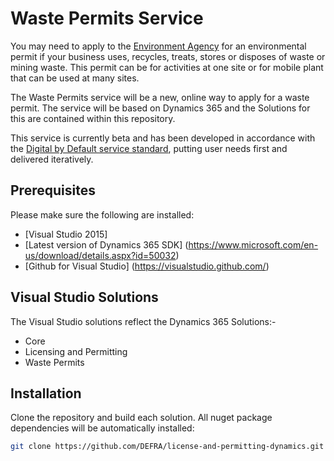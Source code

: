 # Waste Permits Service

You may need to apply to the [Environment Agency](https://www.gov.uk/government/organisations/environment-agency) for an environmental permit if your business uses, recycles, treats, stores or disposes of waste or mining waste. This permit can be for activities at one site or for mobile plant that can be used at many sites.

The Waste Permits service will be a new, online way to apply for a waste permit. The service will be based on Dynamics 365 and the Solutions for this are contained within this repository.

This service is currently beta and has been developed in accordance with the [Digital by Default service standard](https://www.gov.uk/service-manual/digital-by-default), putting user needs first and delivered iteratively.

## Prerequisites

Please make sure the following are installed:

- [Visual Studio 2015]
- [Latest version of Dynamics 365 SDK] (https://www.microsoft.com/en-us/download/details.aspx?id=50032)
- [Github for Visual Studio] (https://visualstudio.github.com/)

## Visual Studio Solutions

The Visual Studio solutions reflect the Dynamics 365 Solutions:-

- Core
- Licensing and Permitting
- Waste Permits

## Installation

Clone the repository and build each solution. All nuget package dependencies will be automatically installed:

```bash
git clone https://github.com/DEFRA/license-and-permitting-dynamics.git && cd license-and-permitting-dynamics
```
